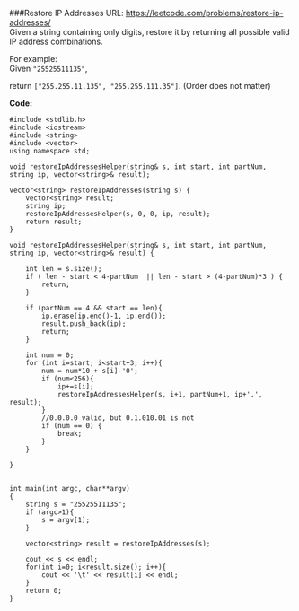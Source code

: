 ###Restore IP Addresses
URL: https://leetcode.com/problems/restore-ip-addresses/</br>
Given a string containing only digits, restore it by returning all possible valid IP address combinations.

For example:</br>
Given `"25525511135"`,

return `["255.255.11.135", "255.255.111.35"]`. (Order does not matter)

__Code:__

	#include <stdlib.h>
	#include <iostream>
	#include <string>
	#include <vector>
	using namespace std;

	void restoreIpAddressesHelper(string& s, int start, int partNum, string ip, vector<string>& result);

	vector<string> restoreIpAddresses(string s) {
	    vector<string> result;
	    string ip;
	    restoreIpAddressesHelper(s, 0, 0, ip, result);
	    return result;
	}

	void restoreIpAddressesHelper(string& s, int start, int partNum, string ip, vector<string>& result) {

	    int len = s.size();
	    if ( len - start < 4-partNum  || len - start > (4-partNum)*3 ) {
	        return;
	    }

	    if (partNum == 4 && start == len){
	        ip.erase(ip.end()-1, ip.end());
	        result.push_back(ip);
	        return;
	    }

	    int num = 0;
	    for (int i=start; i<start+3; i++){
	        num = num*10 + s[i]-'0';
	        if (num<256){
	            ip+=s[i];
	            restoreIpAddressesHelper(s, i+1, partNum+1, ip+'.', result);
	        }         
	        //0.0.0.0 valid, but 0.1.010.01 is not
	        if (num == 0) {
	            break;
	        }
	    }
	       
	}


	int main(int argc, char**argv)
	{
	    string s = "25525511135";
	    if (argc>1){
	        s = argv[1];
	    }

	    vector<string> result = restoreIpAddresses(s);

	    cout << s << endl;
	    for(int i=0; i<result.size(); i++){
	        cout << '\t' << result[i] << endl;
	    }
	    return 0;
	}
